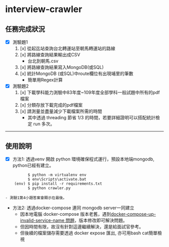 # interview-crawler


## 任務完成狀況 ##
- [x] 測驗題1
    1. [x] 從起迄站查詢台北轉運站至朝馬轉運站的路線
    2. [x] 將路線查詢結果輸出成CSV
        - 台北到朝馬.csv
    3. [x] 將路線查詢結果寫入MongoDB(或SQL)
    4. [x] 統計MongoDB (或SQL)中route欄位有出現埔里的筆數
        - 簡單用Regex計算
- [x] 測驗題2
    1. [x] 下載學科能力測驗中83年度~109年度全部學科一般試題中所有的pdf檔案
    2. [x] 分類存放下載完成的pdf檔案
    3. [x] 請測量並盡量減少下載檔案所需的時間
        - 其中透過 threading 節省 1/3 的時間，若要詳細證明可以搭配統計檢定 run 多次。



---

## 使用說明 ## 
- [x] 方法1: 透過venv 開啟 python 環境確保程式運行，預設本地端mongodb, python已經有建立。
```
          $ python -m virtualenv env
          $ env\Scripts\activate.bat
    (env) $ pip install -r requirements.txt
          $ python crawler.py
```
    - 測驗1第4小題答案會顯示在最後。

- 方法2: 透過docker-compose 連同 mongodb server一同建立
    - 因本地電腦 docker-compose 版本老舊，遇到[docker-compose-up-invalid-service-name 問題](https://stackoverflow.com/questions/53442908/docker-compose-up-invalid-service-name-only-a-za-z0-9-chara)，版本修改即可解決問題。
    - 但因時間有限，故沒有針對這邊繼續解決，還是給面試官參考。
    - 但後續的檔案儲存需要透過 docker expose 匯出, 亦可用bash cat簡單檢視